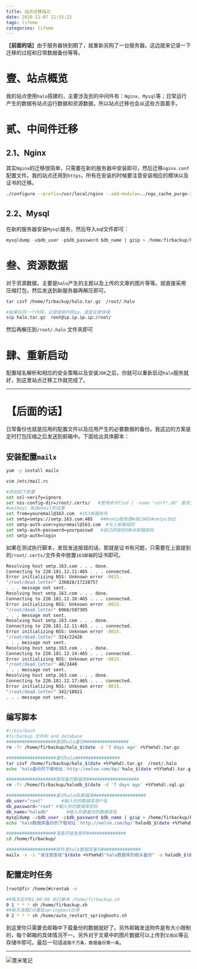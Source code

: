 ```yaml
---
title: 站点迁移指北
date: 2020-11-07 21:53:22
tags: lifeme
categories: lifeme
---
```


【**前面的话**】由于服务器快到期了，就重新另购了一台服务器。这边就来记录一下迁移的过程和日常数据备份等等。

# 壹、站点概览

我的站点使用`halo`搭建的，主要涉及到的中间件有：`Nginx`、`Mysql`等；日常运行产生的数据有站点运行数据和资源数据，所以站点迁移也会从这些方面着手。


# 贰、中间件迁移

## 2.1、Nginx

其实`Nginx`的迁移很简单，只需要在新的服务器中安装即可，然后迁移`nginx.conf`配置文件。我的站点还用到`https`，所有在安装的时候要注意安装相应的模块以及证书的迁移。

~~~bash
./configure --prefix=/usr/local/nginx --add-module=../ngx_cache_purge-1.3/  --with-http_stub_status_module --with-http_ssl_module --with-http_flv_module --with-http_gzip_static_module
~~~

## 2.2、Mysql

在新的服务器安装`Mysql`服务，然后导入sql文件即可：

~~~sql
mysqldump -u$db_user -p$db_password $db_name | gzip > /home/firbackup/halodb.sql.gz
~~~

# 叁、资源数据

对于资源数据，主要是`halo`产生的主题以及上传的文章的图片等等。就直接采用压缩打包，然后发送到新服务器再解压即可。

~~~bash
tar czvf /home/firbackup/halo.tar.gz  /root/.halo
~~~

~~~bash
#如果在同一个内网，记得使用内网ip，速度会更快哦
scp halo.tar.gz  root@ip.ip.ip.ip:/root/
~~~

然后再解压到`/root/.halo` 文件夹即可

# 肆、重新启动

配置域名解析和相应的安全策略以及安装`JDK`之后，你就可以重新启动`halo`服务就好，到这里站点迁移工作就完成了。


---

# 【**后面的话**】

日常备份也就是应用的配置文件以及应用产生的必要数据的备份。我这边的方案是定时打包压缩之后发送到邮箱中。下面给出具体脚本：

## 安装配置`mailx`

~~~bash
yum -y install mailx
~~~

~~~bash
vim /etc/mail.rc

#添加如下配置
set ssl-verify=ignore
set nss-config-dir=/root/.certs/   #使用命令find / -name "cert*.db" 查找位置（根据自身系统而定）
#weikeyi 发送email的设置
set from=youremail@163.com  #163邮箱账号
set smtp=smtps://smtp.163.com:465   ###smtp服务商#端口465#smtps协议
set smtp-auth-user=youremail@163.com  #与上邮箱相同
set smtp-auth-password=yourpasswd   #自己的授权码#非邮箱密码
set smtp-auth=login
~~~

如果在测试执行脚本，发现发送报错的话，那就是证书有问题，只需要在上面提到的`/root/.certs/`文件夹中放置`163邮箱`的证书即可。

~~~bash
Resolving host smtp.163.com . . . done.
Connecting to 220.181.12.11:465 . . . connected.
Error initializing NSS: Unknown error -8015.
"/root/dead.letter" 236028/17228757
. . . message not sent.
Resolving host smtp.163.com . . . done.
Connecting to 220.181.12.16:465 . . . connected.
Error initializing NSS: Unknown error -8015.
"/root/dead.letter" 6966/507305
. . . message not sent.
Resolving host smtp.163.com . . . done.
Connecting to 220.181.12.11:465 . . . connected.
Error initializing NSS: Unknown error -8015.
"/root/dead.letter" 324/22426
. . . message not sent.
Resolving host smtp.163.com . . . done.
Connecting to 220.181.12.14:465 . . . connected.
Error initializing NSS: Unknown error -8015.
"/root/dead.letter" 48/2440
. . . message not sent.
Resolving host smtp.163.com . . . done.
Connecting to 220.181.12.17:465 . . . connected.
Error initializing NSS: Unknown error -8015.
"/root/dead.letter" 342/10021
. . . message not sent.
~~~


## 编写脚本

~~~bash
#!/bin/bash
#firbackup 文件和 and database
###################删除halo备份#################
rm -fr /home/firbackup/halo_$(date -d '7 days ago' +%Y%m%d).tar.gz

###################备份halo#################
tar czvf /home/firbackup/halo_$(date +%Y%m%d).tar.gz  /root/.halo
echo 'halo备份的下载地址：http://eelve.com/bp/'halo_$(date +%Y%m%d).tar.gz >> /home/firbackup/info_$(date +%Y%m%d).txt

###################删除备份数据库####################
rm -fr /home/firbackup/halodb_$(date -d '7 days ago' +%Y%m%d).sql.gz

###################备份halodb数据库####################
db_user="root"       #输入你的数据库用户名 
db_password="root" #输入你的数据库密码
db_name="halodb"       #输入你要备份的数据库名   
mysqldump -u$db_user -p$db_password $db_name | gzip > /home/firbackup/halodb_$(date +%Y%m%d).sql.gz
echo 'halo数据库备份的下载地址：http://eelve.com/bp/'halodb_$(date +%Y%m%d).sql.gz >> /home/firbackup/info_$(date +%Y%m%d).txt 

###################准备开始发邮件###############
cd /home/firbackup/

###################邮件发halo数据库备份###############
mailx -v -s "请注意查收"$(date +%Y%m%d)"halo数据库的相关备份" -a halodb_$(date +%Y%m%d).sql.gz  i@eelve.com<halodb_$(date +%Y%m%d).sql.gz
~~~

## 配置定时任务

~~~bash
[root@fir /home]#crontab -e

##每天定时01:00:00 执行脚本 /home/firbackup.sh
0 1 * * * sh /home/firbackup.sh
##每天凌晨2点重启springboot应用
0 2 * * * sh /home/auto_restart_springboots.sh
~~~

到这里你只需要去邮箱中下载备份的数据就好了。另外邮箱发送附件是有大小限制的，每个邮箱的具体情况不一。另外对于文章中的图片数据可以上传到`又拍云`等云存储中即可。最后一句话`道路千万条，数据备份第一条`。

---

![薏米笔记](https://image.eelve.com/eblog/eblog-b269767ff45b4e01a1c380e38898c1c0.png)
